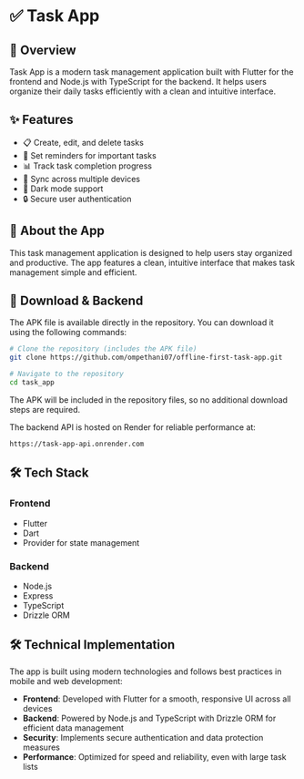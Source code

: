 # ✅ Task App

## 📱 Overview

Task App is a modern task management application built with Flutter for the frontend and Node.js with TypeScript for the backend. It helps users organize their daily tasks efficiently with a clean and intuitive interface.

## ✨ Features

- 📋 Create, edit, and delete tasks
- 🔔 Set reminders for important tasks
- 📊 Track task completion progress
- 🔄 Sync across multiple devices
- 🌙 Dark mode support
- 🔒 Secure user authentication

## 🚀 About the App

This task management application is designed to help users stay organized and productive. The app features a clean, intuitive interface that makes task management simple and efficient.

## 📲 Download & Backend

The APK file is available directly in the repository. You can download it using the following commands:

```bash
# Clone the repository (includes the APK file)
git clone https://github.com/ompethani07/offline-first-task-app.git

# Navigate to the repository
cd task_app
```

The APK will be included in the repository files, so no additional download steps are required.

The backend API is hosted on Render for reliable performance at:
```
https://task-app-api.onrender.com
```

## 🛠️ Tech Stack

### Frontend
- Flutter
- Dart
- Provider for state management

### Backend
- Node.js
- Express
- TypeScript
- Drizzle ORM

## 🛠️ Technical Implementation

The app is built using modern technologies and follows best practices in mobile and web development:

- **Frontend**: Developed with Flutter for a smooth, responsive UI across all devices
- **Backend**: Powered by Node.js and TypeScript with Drizzle ORM for efficient data management
- **Security**: Implements secure authentication and data protection measures
- **Performance**: Optimized for speed and reliability, even with large task lists
